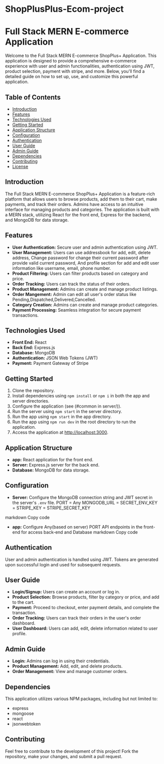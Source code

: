 # ShopPlusPlus-Ecom-project

# Full Stack MERN E-commerce Application

Welcome to the Full Stack MERN E-commerce ShopPlus+ Application. This application is designed to provide a comprehensive e-commerce experience with user and admin functionalities, authentication using JWT, product selection, payment with stripe, and more. Below, you'll find a detailed guide on how to set up, use, and customize this powerful application.

## Table of Contents

- [Introduction](#introduction)
- [Features](#features)
- [Technologies Used](#technologies-used)
- [Getting Started](#getting-started)
- [Application Structure](#application-structure)
- [Configuration](#configuration)
- [Authentication](#authentication)
- [User Guide](#user-guide)
- [Admin Guide](#admin-guide)
- [Dependencies](#dependencies)
- [Contributing](#contributing)
- [License](#license)

## Introduction

The Full Stack MERN E-commerce ShopPlus+ Application is a feature-rich platform that allows users to browse products, add them to their cart, make payments, and track their orders. Admins have access to an intuitive interface for managing products and categories. The application is built with a MERN stack, utilizing React for the front end, Express for the backend, and MongoDB for data storage.

## Features

- **User Authentication:** Secure user and admin authentication using JWT.
- **User Management:** Users can use addressbook for add, edit, delete address, Change password for change their current password after provide valid current password, And profile section for add and edit user information like username, email, phone number.
- **Product Filtering:** Users can filter products based on category and price.
- **Order Tracking:** Users can track the status of their orders.
- **Product Management:** Admins can create and manage product listings.
- **Order Mangement:** Admin can edit all user's order status like Pending,Dispatched,Delivered,Cancelled.
- **Category Creation:** Admins can create and manage product categories.
- **Payment Processing:** Seamless integration for secure payment transactions.

## Technologies Used

- **Front End:** React
- **Back End:** Express.js
- **Database:** MongoDB
- **Authentication:** JSON Web Tokens (JWT)
- **Payment:** Payment Gateway of Stripe

## Getting Started

1. Clone the repository.
2. Install dependencies using `npm install` or `npm i` in both the app
   and server directories.
3. Configure the application (see (#common in server/)).
4. Run the server using `npm start` in the server directory.
5. Run the app
   using `npm start` in the app
   directory.
6. Run the app
   using `npm run dev` in the root directory to run the application.
7. Access the application at [http://localhost:3000](http://localhost:3000).

## Application Structure

- **app:** React application for the front end.
- **Server:** Express.js server for the back end.
- **Database:** MongoDB for data storage.

## Configuration

- **Server:** Configure the MongoDB connection string and JWT secret in the server's `.env` file.
  PORT = Any
  MONGODB_URL =
  SECRET_ENV_KEY =
  STRIPE_KEY =
  STRIPE_SECRET_KEY

markdown
Copy code

- **app:** Configure Any(based on server) PORT API endpoints in the front-end for access back-end and Database
  markdown
  Copy code

## Authentication

User and admin authentication is handled using JWT. Tokens are generated upon successful login and used for subsequent requests.

## User Guide

- **Login/Signup:** Users can create an account or log in.
- **Product Selection:** Browse products, filter by category or price, and add to the cart.
- **Payment:** Proceed to checkout, enter payment details, and complete the transaction.
- **Order Tracking:** Users can track their orders in the user's order dashboard.
- **User Dashboard:** Users can add, edit, delete information related to user profile.

## Admin Guide

- **Login:** Admins can log in using their credentials.
- **Product Management:** Add, edit, and delete products.
- **Order Management:** View and manage customer orders.

## Dependencies

This application utilizes various NPM packages, including but not limited to:

- express
- mongoose
- react
- jsonwebtoken

## Contributing

Feel free to contribute to the development of this project! Fork the repository, make your changes, and submit a pull request.
